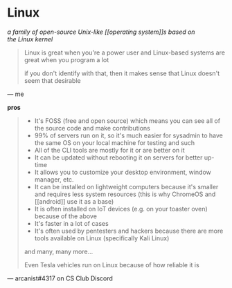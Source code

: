 # Linux

_a family of open-source Unix-like [[operating system]]s based on the Linux kernel_

> Linux is great when you're a power user and Linux-based systems are great when you program a lot
>
> if you don't identify with that, then it makes sense that Linux doesn't seem that desirable

&mdash; me

**pros**

> - It's FOSS (free and open source) which means you can see all of the source code and make contributions
> - 99% of servers run on it, so it's much easier for sysadmin to have the same OS on your local machine for testing and such
> - All of the CLI tools are mostly for it or are better on it
> - It can be updated without rebooting it on servers for better up-time
> - It allows you to customize your desktop environment, window manager, etc.
> - It can be installed on lightweight computers because it's smaller and requires less system resources (this is why ChromeOS and [[android]] use it as a base)
> - It is often installed on IoT devices (e.g. on your toaster oven) because of the above
> - It's faster in a lot of cases
> - It's often used by pentesters and hackers because there are more tools available on Linux (specifically Kali Linux)
>
> and many, many more...
>
> Even Tesla vehicles run on Linux because of how reliable it is

&mdash; arcanist#4317 on CS Club Discord
